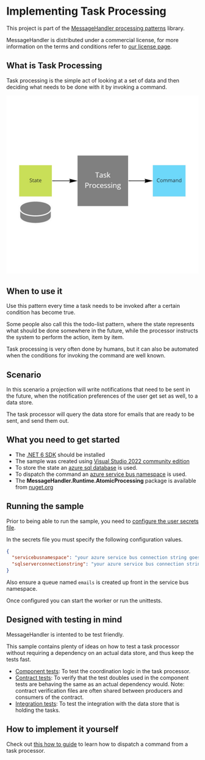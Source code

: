 # Implementing Task Processing

This project is part of the [MessageHandler processing patterns](https://www.messagehandler.net/patterns/) library.

MessageHandler is distributed under a commercial license, for more information on the terms and conditions refer to [our license page](https://www.messagehandler.net/license/).

## What is Task Processing

Task processing is the simple act of looking at a set of data and then deciding what needs to be done with it by invoking a command.

![Task Processing](./img/task-processing.jpg)

## When to use it

Use this pattern every time a task needs to be invoked after a certain condition has become true.

Some people also call this the todo-list pattern, where the state represents what should be done somewhere in the future, while the processor instructs the system to perform the action, item by item.

Task processing is very often done by humans, but it can also be automated when the conditions for invoking the command are well known.

## Scenario

In this scenario a projection will write notifications that need to be sent in the future, when the notification preferences of the user get set as well, to a data store.

The task processor will query the data store for emails that are ready to be sent, and send them out.

## What you need to get started

- The [.NET 6 SDK](https://dotnet.microsoft.com/en-us/download) should be installed
- The sample was created using [Visual Studio 2022 community edition](https://visualstudio.microsoft.com/vs/)
- To store the state an [azure sql database](https://learn.microsoft.com/en-us/azure/azure-sql/database/single-database-create-quickstart?view=azuresql&tabs=azure-portal) is used.
- To dispatch the command an [azure service bus namespace](https://docs.microsoft.com/en-us/azure/service-bus-messaging/service-bus-create-namespace-portal) is used.
- The **MessageHandler.Runtime.AtomicProcessing** package is available from [nuget.org](https://www.nuget.org/packages/MessageHandler.Runtime.AtomicProcessing/)

## Running the sample

Prior to being able to run the sample, you need to [configure the user secrets file](https://docs.microsoft.com/en-us/aspnet/core/security/app-secrets?view=aspnetcore-6.0&tabs=windows#manage-user-secrets-with-visual-studio).

In the secrets file you must specify the following configuration values.

```JSON
{
  "servicebusnamespace": "your azure service bus connection string goes here",
  "sqlserverconnectionstring": "your azure service bus connection string goes here"
}
```

Also ensure a queue named `emails` is created up front in the service bus namespace.

Once configured you can start the worker or run the unittests.

## Designed with testing in mind

MessageHandler is intented to be test friendly.

This sample contains plenty of ideas on how to test a task processor without requiring a dependency on an actual data store, and thus keep the tests fast.

- [Component tests](https://github.com/MessageHandler/MessageHandler.Quickstarts.TaskProcessing/tree/master/src/Tests/ComponentTests): To test the coordination logic in the task processor.
- [Contract tests](https://github.com/MessageHandler/MessageHandler.Quickstarts.TaskProcessing/tree/master/src/Tests/ContractTests): To verify that the test doubles used in the  component tests are behaving the same as an actual dependency would. Note: contract verification files are often shared between producers and consumers of the contract.
- [Integration tests](https://github.com/MessageHandler/MessageHandler.Quickstarts.TaskProcessing/tree/master/src/Tests/IntegrationTests): To test the integration with the data store that is holding the tasks.

## How to implement it yourself

Check out [this how to guide](https://www.messagehandler.net/docs/guides/atomic-processing/immediate-dispatching/) to learn how to dispatch a command from a task processor.